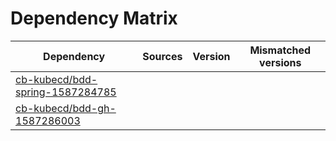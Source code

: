 # Dependency Matrix

Dependency | Sources | Version | Mismatched versions
---------- | ------- | ------- | -------------------
[cb-kubecd/bdd-spring-1587284785](https://github.com/cb-kubecd/bdd-spring-1587284785.git) |  | []() | 
[cb-kubecd/bdd-gh-1587286003](https://github.com/cb-kubecd/bdd-gh-1587286003.git) |  | []() | 
